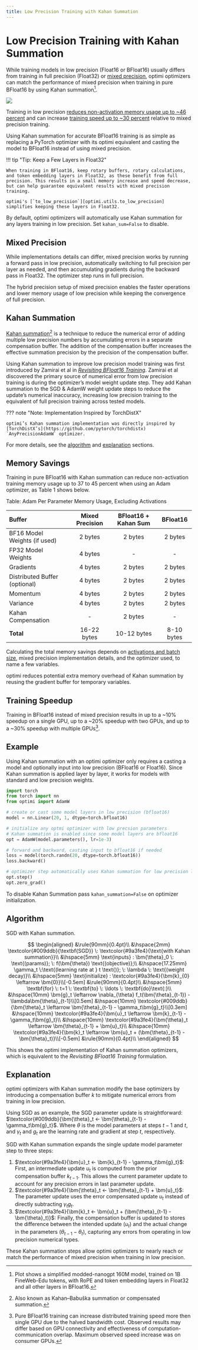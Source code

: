 ```yaml
---
title: Low Precision Training with Kahan Summation
---
```


# Low Precision Training with Kahan Summation

While training models in low precision (Float16 or BFloat16) usually differs from training in full precision (Float32) or [mixed precision](https://pytorch.org/blog/what-every-user-should-know-about-mixed-precision-training-in-pytorch), optimi optimizers can match the performance of mixed precision when training in pure BFloat16 by using Kahan summation[^1].

![](https://ghp-cdn.benjaminwarner.dev/optimi/kahan_pretrain.png)

Training in low precision [reduces non-activation memory usage up to ~46 percent](#memory-savings) and can increase [training speed up to ~30 percent](#training-speedup) relative to mixed precision training.

Using Kahan summation for accurate BFloat16 training is as simple as replacing a PyTorch optimizer with its optimi equivalent and casting the model to BFloat16 instead of using mixed precision.

!!! tip "Tip: Keep a Few Layers in Float32"

    When training in BFloat16, keep rotary buffers, rotary calculations, and token embedding layers in Float32, as these benefit from full precision. This results in a small memory increase and speed decrease, but can help guarantee equivalent results with mixed precision training.

    optimi's [`to_low_precision`][optimi.utils.to_low_precision] simplifies keeping these layers in Float32.

By default, optimi optimizers will automatically use Kahan summation for any layers training in low precision. Set `kahan_sum=False` to disable.

## Mixed Precision

While implementations details can differ, mixed precision works by running a forward pass in low precision, automatically switching to full precision per layer as needed, and then accumulating gradients during the backward pass in Float32. The optimizer step runs in full precision.

The hybrid precision setup of mixed precision enables the faster operations and lower memory usage of low precision while keeping the convergence of full precision.

## Kahan Summation

[Kahan summation](https://en.wikipedia.org/wiki/Kahan_summation_algorithm)[^2] is a technique to reduce the numerical error of adding multiple low precision numbers by accumulating errors in a separate compensation buffer. The addition of the compensation buffer increases the effective summation precision by the precision of the compensation buffer.

Using Kahan summation to improve low precision model training was first introduced by Zamirai et al in [*Revisiting BFloat16 Training*](https://arxiv.org/abs/2010.06192). Zamirai et al discovered the primary source of numerical error from low precision training is during the optimizer’s model weight update step. They add Kahan summation to the SGD & AdamW weight update steps to reduce the update’s numerical inaccuracy, increasing low precision training to the equivalent of full precision training across tested models.

??? note "Note: Implementation Inspired by TorchDistX"

    optimi’s Kahan summation implementation was directly inspired by [TorchDistX’s](https://github.com/pytorch/torchdistx) `AnyPrecisionAdamW` optimizer.

For more details, see the [algorithm](#algorithm) and [explanation](#explanation) sections.

## Memory Savings

Training in pure BFloat16 with Kahan summation can reduce non-activation training memory usage up to 37 to 45 percent when using an Adam optimizer, as Table 1 shows below.

Table: Adam Per Parameter Memory Usage, Excluding Activations

| Buffer | Mixed Precision | BFloat16 + Kahan Sum | BFloat16 |
|:----|:---:|:---:|:---:|
| BF16 Model Weights (if used) | 2 bytes | 2 bytes | 2 bytes |
| FP32 Model Weights | 4 bytes  | - | - |
| Gradients | 4 bytes | 2 bytes | 2 bytes |
| Distributed Buffer (optional) | 4 bytes | 2 bytes | 2 bytes |
| Momentum  | 4 bytes | 2 bytes | 2 bytes |
| Variance  | 4 bytes | 2 bytes | 2 bytes |
| Kahan Compensation | - | 2 bytes | - |
| **Total**  | 16-22 bytes | 10-12 bytes | 8-10 bytes |

Calculating the total memory savings depends on [activations and batch size](https://blog.eleuther.ai/transformer-math/#activations-and-batch-size), mixed precision implementation details, and the optimizer used, to name a few variables.

optimi reduces potential extra memory overhead of Kahan summation by reusing the gradient buffer for temporary variables.

## Training Speedup

Training in BFloat16 instead of mixed precision results in up to a ~10% speedup on a single GPU, up to a ~20% speedup with two GPUs, and up to a ~30% speedup with multiple GPUs[^3].

## Example

Using Kahan summation with an optimi optimizer only requires a casting a model and optionally input into low precision (BFloat16 or Float16). Since Kahan summation is applied layer by layer, it works for models with standard and low precision weights.

```python
import torch
from torch import nn
from optimi import AdamW

# create or cast some model layers in low precision (bfloat16)
model = nn.Linear(20, 1, dtype=torch.bfloat16)

# initialize any optmi optimizer with low precsion parameters
# Kahan summation is enabled since some model layers are bfloat16
opt = AdamW(model.parameters(), lr=1e-3)

# forward and backward, casting input to bfloat16 if needed
loss = model(torch.randn(20, dtype=torch.bfloat16))
loss.backward()

# optimizer step automatically uses Kahan summation for low precision layers
opt.step()
opt.zero_grad()
```

To disable Kahan Summation pass `kahan_summation=False` on optimizer initialization.

## Algorithm

SGD with Kahan summation.

$$
\begin{aligned}
    &\rule{90mm}{0.4pt}\\
    &\hspace{2mm} \textcolor{#009ddb}{\textbf{SGD}} \: \textcolor{#9a3fe4}{\text{with Kahan summation}}\\
    &\hspace{5mm} \text{inputs} : \bm{\theta}_0 \: \text{(params)}; \: f(\bm{\theta}) \text{(objective)};\\
    &\hspace{17.25mm} \gamma_t \:\text{(learning rate at } t \text{)}; \: \lambda \: \text{(weight decay)}\\
    &\hspace{5mm} \text{initialize} : \textcolor{#9a3fe4}{\bm{k}_{0} \leftarrow \bm{0}}\\[-0.5em]
    &\rule{90mm}{0.4pt}\\
    &\hspace{5mm} \textbf{for} \: t=1 \: \textbf{to} \: \ldots \: \textbf{do}\text{:}\\
        &\hspace{10mm} \bm{g}_t \leftarrow \nabla_{\theta} f_t(\bm{\theta}_{t-1}) - \lambda\bm{\theta}_{t-1}\\[0.5em]
        &\hspace{10mm} \textcolor{#009ddb}{\bm{\theta}_t \leftarrow \bm{\theta}_{t-1} - \gamma_t\bm{g}_t}\\[0.3em]
        &\hspace{10mm} \textcolor{#9a3fe4}{\bm{u}_t \leftarrow \bm{k}_{t-1} - \gamma_t\bm{g}_t}\\
        &\hspace{10mm} \textcolor{#9a3fe4}{\bm{\theta}_t \leftarrow \bm{\theta}_{t-1} + \bm{u}_t}\\
        &\hspace{10mm} \textcolor{#9a3fe4}{\bm{k}_t \leftarrow \bm{u}_t + (\bm{\theta}_{t-1} - \bm{\theta}_t)}\\[-0.5em]
    &\rule{90mm}{0.4pt}\\
\end{aligned}
$$

This shows the optimi implementation of Kahan summation optimizers, which is equivalent to the *Revisiting BFloat16 Training* formulation.

## Explanation

optimi optimizers with Kahan summation modify the base optimizers by introducing a compensation buffer $k$ to mitigate numerical errors from training in low precision.

Using SGD as an example, the SGD parameter update is straightforward: $\textcolor{#009ddb}{\bm{\theta}_t ← \bm{\theta}_{t-1} - \gamma_t\bm{g}_t}$. Where $\theta$ is the model parameters at steps $t-1$ and $t$, and $\gamma_t$ and $g_t$ are the learning rate and gradient at step $t$, respectively.

SGD with Kahan summation expands the single update model parameter step to three steps:

1. $\textcolor{#9a3fe4}{\bm{u}_t ← \bm{k}_{t-1} - \gamma_t\bm{g}_t}$: First, an intermediate update $u_t$ is computed from the prior compensation buffer $k_{t-1}$. This allows the current parameter update to account for any precision errors in last parameter update.
2. $\textcolor{#9a3fe4}{\bm{\theta}_t ← \bm{\theta}_{t-1} + \bm{u}_t}$: The parameter update uses the error compensated update $u_t$ instead of directly subtracting $\gamma_t g_t$.
3. $\textcolor{#9a3fe4}{\bm{k}_t ← \bm{u}_t + (\bm{\theta}_{t-1} - \bm{\theta}_t)}$: Finally, the compensation buffer is updated to stores the difference between the intended update ($u_t$) and the actual change in the parameters $(\theta_{t-1} - \theta_t)$, capturing any errors from operating in low precision numerical types.

These Kahan summation steps allow optimi optimizers to nearly reach or match the performance of mixed precision when training in low precision.

[^1]: Plot shows a simplified modded-nanogpt 160M model, trained on 1B FineWeb-Edu tokens, with RoPE and token embedding layers in Float32 and all other layers in BFloat16.

[^2]: Also known as Kahan–Babuška summation or compensated summation.

[^3]: Pure BFloat16 training can increase distributed training speed more then single GPU due to the halved bandwidth cost. Observed results may differ based on GPU connectivity and effectiveness of computation-communication overlap. Maximum observed speed increase was on consumer GPUs.